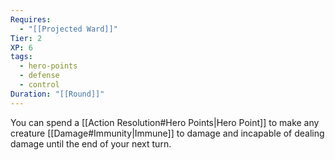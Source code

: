 ```yaml
---
Requires:
  - "[[Projected Ward]]"
Tier: 2
XP: 6
tags:
  - hero-points
  - defense
  - control
Duration: "[[Round]]"
---
```

You can spend a [[Action Resolution#Hero Points|Hero Point]] to make any creature [[Damage#Immunity|Immune]] to damage and incapable of dealing damage until the end of your next turn.